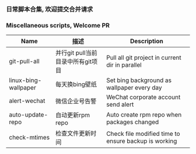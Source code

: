### 日常脚本合集, 欢迎提交合并请求
### Miscellaneous scripts, Welcome PR  
|Name|描述|Description|
|--- |--- |---        |
|git-pull-all			|并行git pull当前目录中所有git项目	|Pull all git project in current dir in parallel|
|linux-bing-wallpaper	|每天换bing壁纸						|Set bing background as wallpaper every day|
|alert-wechat			|微信企业号告警						|WeChat corporate account send alert|
|auto-update-repo		|自动更新rpm repo 					|Auto create rpm repo when packages changed|
|check-mtimes			|检查文件更新时间						|Check file modified time to ensure backup is working|
